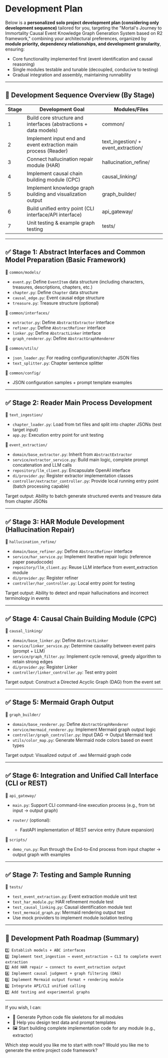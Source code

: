 # Development Plan

Below is a **personalized solo project development plan (considering only development sequence)** tailored for you, targeting the "Mortal's Journey to Immortality Causal Event Knowledge Graph Generation System based on R2 framework," combining your architectural preferences, organized by **module priority, dependency relationships, and development granularity**, ensuring:

* Core functionality implemented first (event identification and causal reasoning)
* Single modules testable and tunable (decoupled, conducive to testing)
* Gradual integration and assembly, maintaining runnability

---

## 📌 Development Sequence Overview (By Stage)

| Stage | Development Goal | Modules/Files |
| -- | --------------------- | ------------------------------------- |
| 1 | Build core structure and interfaces (abstractions + data models) | common/ |
| 2 | Implement input end and event extraction main process (Reader) | text\_ingestion/ + event\_extraction/ |
| 3 | Connect hallucination repair module (HAR) | hallucination\_refine/ |
| 4 | Implement causal chain building module (CPC) | causal\_linking/ |
| 5 | Implement knowledge graph building and visualization output | graph\_builder/ |
| 6 | Build unified entry point (CLI interface/API interface) | api\_gateway/ |
| 7 | Unit testing & example graph testing | tests/ |

---

## ✅ Stage 1: Abstract Interfaces and Common Model Preparation (Basic Framework)

📁 `common/models/`

* `event.py`: Define `EventItem` data structure (including characters, treasures, descriptions, chapters, etc.)
* `chapter.py`: Define `Chapter` data structure
* `causal_edge.py`: Event causal edge structure
* `treasure.py`: Treasure structure (optional)

📁 `common/interfaces/`

* `extractor.py`: Define `AbstractExtractor` interface
* `refiner.py`: Define `AbstractRefiner` interface
* `linker.py`: Define `AbstractLinker` interface
* `graph_renderer.py`: Define `AbstractGraphRenderer`

📁 `common/utils/`

* `json_loader.py`: For reading configuration/chapter JSON files
* `text_splitter.py`: Chapter sentence splitter

📁 `common/config/`

* JSON configuration samples + prompt template examples

---

## ✅ Stage 2: Reader Main Process Development

📁 `text_ingestion/`

* `chapter_loader.py`: Load from txt files and split into chapter JSONs (test target input)
* `app.py`: Execution entry point for unit testing

📁 `event_extraction/`

* `domain/base_extractor.py`: Inherit from `AbstractExtractor`
* `service/extractor_service.py`: Build main logic, complete prompt concatenation and LLM calls
* `repository/llm_client.py`: Encapsulate OpenAI interface
* `di/provider.py`: Register extractor implementation classes
* `controller/extractor_controller.py`: Provide local running entry point (batch processing capable)

Target output: Ability to batch generate structured events and treasure data from chapter JSONs

---

## ✅ Stage 3: HAR Module Development (Hallucination Repair)

📁 `hallucination_refine/`

* `domain/base_refiner.py`: Define `AbstractRefiner` interface
* `service/har_service.py`: Implement iterative repair logic (reference paper pseudocode)
* `repository/llm_client.py`: Reuse LLM interface from event\_extraction module
* `di/provider.py`: Register refiner
* `controller/har_controller.py`: Local entry point for testing

Target output: Ability to detect and repair hallucinations and incorrect terminology in events

---

## ✅ Stage 4: Causal Chain Building Module (CPC)

📁 `causal_linking/`

* `domain/base_linker.py`: Define `AbstractLinker`
* `service/linker_service.py`: Determine causality between event pairs (prompt + LLM)
* `service/graph_filter.py`: Implement cycle removal, greedy algorithm to retain strong edges
* `di/provider.py`: Register Linker
* `controller/linker_controller.py`: Test entry point

Target output: Construct a Directed Acyclic Graph (DAG) from the event set

---

## ✅ Stage 5: Mermaid Graph Output

📁 `graph_builder/`

* `domain/base_renderer.py`: Define `AbstractGraphRenderer`
* `service/mermaid_renderer.py`: Implement Mermaid graph output logic
* `controller/graph_controller.py`: Input DAG → Output Mermaid text
* `utils/color_map.py`: Generate Mermaid node colors based on event types

Target output: Visualized output of `.mmd` Mermaid graph code

---

## ✅ Stage 6: Integration and Unified Call Interface (CLI or REST)

📁 `api_gateway/`

* `main.py`: Support CLI command-line execution process (e.g., from txt input → output graph)
* `router/` (optional):

  * FastAPI implementation of REST service entry (future expansion)

📁 `scripts/`

* `demo_run.py`: Run through the End-to-End process from input chapter → output graph with examples

---

## ✅ Stage 7: Testing and Sample Running

📁 `tests/`

* `test_event_extraction.py`: Event extraction module unit test
* `test_har_module.py`: HAR refinement module test
* `test_causal_linking.py`: Causal identification module test
* `test_mermaid_graph.py`: Mermaid rendering output test
* Use mock providers to implement module isolation testing

---

## 🚦 Development Path Roadmap (Summary)

```text
1️⃣ Establish models + ABC interfaces
2️⃣ Implement text_ingestion → event_extraction → CLI to complete event extraction
3️⃣ Add HAR repair → connect to event_extraction output
4️⃣ Implement causal judgment + graph filtering (DAG)
5️⃣ Implement Mermaid output format + rendering module
6️⃣ Integrate API/CLI unified calling
7️⃣ Add testing and experimental graphs
```

---

If you wish, I can:

* 🧱 Generate Python code file skeletons for all modules
* 🧪 Help you design test data and prompt templates
* 🖼️ Start building complete implementation code for any module (e.g., extractor)

Which step would you like me to start with now? Would you like me to generate the entire project code framework?
